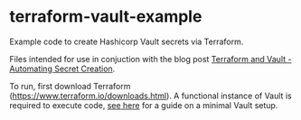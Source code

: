 # terraform-vault-example

Example code to create Hashicorp Vault secrets via Terraform.

Files intended for use in conjuction with the blog post [Terraform and Vault - Automating Secret Creation](https://www.tinfoilcipher.co.uk/terraform-and-vault-automating-secret-creation).

To run, first download Terraform (https://www.terraform.io/downloads.html). A functional instance of Vault is required to execute code, [see here](https://www.tinfoilcipher.co.uk/hashicorp-vault-secure-installation-and-setup) for a guide on a minimal Vault setup.
